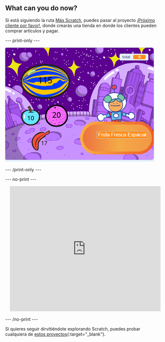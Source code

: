 ## What can you do now?


Si está siguiendo la ruta [Más Scratch](https://projects.raspberrypi.org/en/raspberrypi/more-scratch), puedes pasar al proyecto [¡Próximo cliente por favor!](https://projects.raspberrypi.org/en/projects/next-customer-please), donde crearás una tienda en donde los clientes pueden comprar artículos y pagar.

--- print-only ---

![Próximo cliente por favor](images/next-customer-please.png)

--- /print-only ---

--- no-print ---

<div class="scratch-preview" style="margin-left: 15px;">
  <iframe allowtransparency="true" width="485" height="402" src="https://scratch.mit.edu/projects/embed/528696418/?autostart=false" frameborder="0"></iframe>
</div>

--- /no-print ---

Si quieres seguir dirvitiéndote explorando Scratch, puedes probar cualquiera de [estos proyectos](https://projects.raspberrypi.org/en/projects?software%5B%5D=scratch&curriculum%5B%5D=%201){:target="_blank"}.
